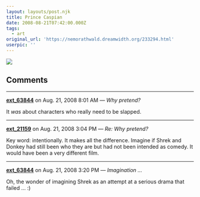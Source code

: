 ```yaml
---
layout: layouts/post.njk
title: Prince Caspian
date: 2008-08-21T07:42:00.000Z
tags:
  - art
original_url: 'https://nemorathwald.dreamwidth.org/233294.html'
userpic: ''
---
```

[![](http://pics.livejournal.com/matt_arnold/pic/000c786q)](http://pics.livejournal.com/matt_arnold/pic/000c786q/)

## Comments

---

**[ext_63844](https://www.dreamwidth.org/users/ext_63844)** on Aug. 21, 2008 8:01 AM — *Why pretend?*

It _was_ about characters who really need to be slapped.

---

**[ext_21159](https://www.dreamwidth.org/users/ext_21159)** on Aug. 21, 2008 3:04 PM — *Re: Why pretend?*

Key word: intentionally. It makes all the difference. Imagine if Shrek and Donkey had still been who they are but had not been intended as comedy. It would have been a very different film.

---

**[ext_63844](https://www.dreamwidth.org/users/ext_63844)** on Aug. 21, 2008 3:20 PM — *Imagination ...*

Oh, the wonder of imagining Shrek as an attempt at a serious drama that failed ... :)
